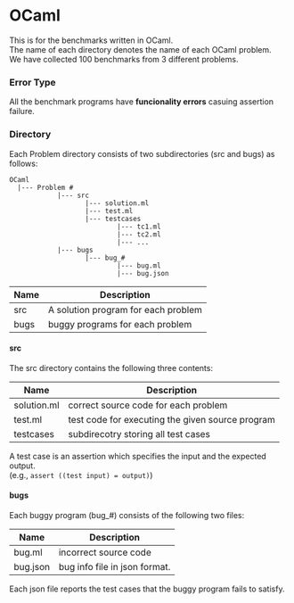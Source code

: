 OCaml
========

This is for the benchmarks written in OCaml.  
The name of each directory denotes the name of each OCaml problem.  
We have collected 100 benchmarks from 3 different problems.

### Error Type

All the benchmark programs have **funcionality errors** casuing assertion failure.

### Directory

Each Problem directory consists of two subdirectories (src and bugs) as follows:

```
OCaml
  |--- Problem #
            |--- src 
                   |--- solution.ml
                   |--- test.ml
                   |--- testcases
                           |--- tc1.ml
                           |--- tc2.ml
                           |--- ...
            |--- bugs
                   |--- bug_#
                           |--- bug.ml
                           |--- bug.json
```

Name  | Description
----- | -----------
src   | A solution program for each problem
bugs  | buggy programs for each problem

#### src
The src directory contains the following three contents:

Name        | Description
----------- | -----------
solution.ml | correct source code for each problem
test.ml     | test code for executing the given source program
testcases   | subdirecotry storing all test cases

A test case is an assertion which specifies the input and the expected output.   
(e.g., `assert ((test input) = output)`) 

#### bugs
Each buggy program (bug_#) consists of the following two files:

Name     | Description
-------- | -----------
bug.ml   | incorrect source code
bug.json | bug info file in json format.

Each json file reports the test cases that the buggy program fails to satisfy.
